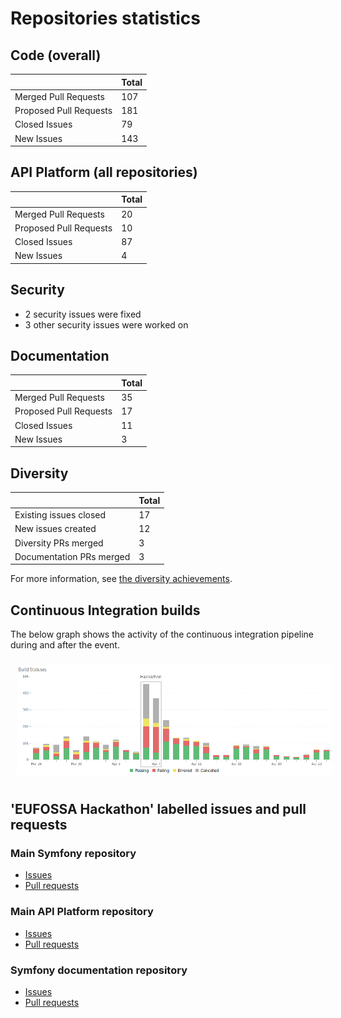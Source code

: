 # Repositories statistics

## Code (overall)

|                          | Total |
| ------------------------ | ----- |
| Merged Pull Requests     | 107   |
| Proposed Pull Requests   | 181   |
| Closed Issues            |  79   |
| New Issues               | 143   |

## API Platform (all repositories)

|                          | Total |
| ------------------------ | ----- |
| Merged Pull Requests     | 20    |
| Proposed Pull Requests   | 10    |
| Closed Issues            | 87    |
| New Issues               | 4     |

## Security

* 2 security issues were fixed
* 3 other security issues were worked on

## Documentation

|                          | Total |
| ------------------------ | ----- |
| Merged Pull Requests     |  35   |
| Proposed Pull Requests   |  17   |
| Closed Issues            |  11   |
| New Issues               |   3   |

## Diversity

|                          | Total |
| ------------------------ | ----- |
| Existing issues closed   | 17    |
| New issues created       | 12    |
| Diversity PRs merged     | 3     |
| Documentation PRs merged | 3     |

For more information, see [the diversity achievements](diversity.md).

## Continuous Integration builds

The below graph shows the activity of the continuous integration pipeline during and after the event.

<p align="center"><img src="../assets/ci-stats.png" style="margin: 10px" alt="Travis CI builds graph"/></p>

## 'EUFOSSA Hackathon' labelled issues and pull requests

### Main Symfony repository

* [Issues](https://github.com/symfony/symfony/issues?utf8=%E2%9C%93&q=label%3A%22%E2%AD%90%EF%B8%8F+EUFOSSA+Hackathon%22)
* [Pull requests](https://github.com/symfony/symfony/pulls?utf8=%E2%9C%93&q=label%3A%22%E2%AD%90%EF%B8%8F+EUFOSSA+Hackathon%22)

### Main API Platform repository

* [Issues](https://github.com/api-platform/api-platform/issues?utf8=%E2%9C%93&q=label%3A%22EU-FOSSA+Hackathon%22+)
* [Pull requests](https://github.com/api-platform/api-platform/pulls?utf8=%E2%9C%93&q=label%3A%22EU-FOSSA+Hackathon%22+)

### Symfony documentation repository

* [Issues](https://github.com/symfony/symfony-docs/issues?utf8=%E2%9C%93&q=label%3A%22%E2%AD%90%EF%B8%8F+EU-FOSSA+Hackathon%22+)
* [Pull requests](https://github.com/symfony/symfony-docs/pulls?utf8=%E2%9C%93&q=label%3A%22%E2%AD%90%EF%B8%8F+EU-FOSSA+Hackathon%22+)
